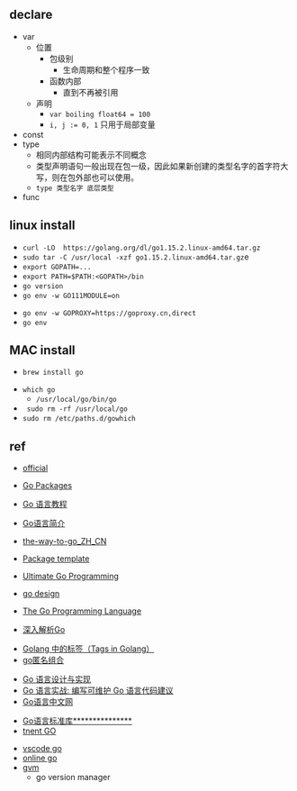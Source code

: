 
## declare
+ var
    + 位置
        + 包级别
            + 生命周期和整个程序一致
        + 函数内部
            + 直到不再被引用
    + 声明
        + `var boiling float64 = 100`
        + `i, j := 0, 1` 只用于局部变量
+ const
+ type
    + 相同内部结构可能表示不同概念
    + 类型声明语句一般出现在包一级，因此如果新创建的类型名字的首字符大写，则在包外部也可以使用。
    + `type 类型名字 底层类型`
+ func



## linux install
+ `curl -LO  https://golang.org/dl/go1.15.2.linux-amd64.tar.gz`
+ `sudo tar -C /usr/local -xzf go1.15.2.linux-amd64.tar.gz`e
+ `export GOPATH=...`
+ `export PATH=$PATH:<GOPATH>/bin`
+ `go version`
+ `go env -w GO111MODULE=on`
<!-- go get proxy -->
+ `go env -w GOPROXY=https://goproxy.cn,direct`
+ `go env`

## MAC install
<!-- install -->
+ `brew install go`
<!-- uninstall -->
+ `which go`
    + `/usr/local/go/bin/go`
+ ` sudo rm -rf /usr/local/go`
+ `sudo rm /etc/paths.d/gowhich`

## ref
+ [official](https://golang.org/doc/)

+ [Go Packages](https://godoc.org/)
+ [Go 语言教程](https://www.runoob.com/go/go-tutorial.html)
+ [Go语言简介](http://c.biancheng.net/golang/intro/)
+ [the-way-to-go_ZH_CN](https://github.com/unknwon/the-way-to-go_ZH_CN/blob/master/eBook/preface.md)
+ [Package template](https://golang.org/pkg/text/template/)
+ [Ultimate Go Programming](https://github.com/ardanlabs/gotraining)
+ [go design](https://github.com/ardanlabs/gotraining/tree/master/topics/go/design)
+ [The Go Programming Language](http://www.gopl.io/)
+ [深入解析Go](https://tiancaiamao.gitbooks.io/go-internals/content/zh/)

<!-- features -->
+ [Golang 中的标签（Tags in Golang）](https://zhuanlan.zhihu.com/p/260642112)
+ [go匿名组合](https://zhuanlan.zhihu.com/p/53846600)

<!-- books -->
+ [Go 语言设计与实现](https://draveness.me/golang/docs/part2-foundation/ch05-keyword/golang-make-and-new/)
+ [Go 语言实战: 编写可维护 Go 语言代码建议](https://github.com/llitfkitfk/go-best-practice#23-%E4%B8%8D%E8%A6%81%E7%94%A8%E5%8F%98%E9%87%8F%E7%B1%BB%E5%9E%8B%E5%91%BD%E5%90%8D%E4%BD%A0%E7%9A%84%E5%8F%98%E9%87%8F)
+ [Go语言中文网](https://books.studygolang.com/The-Golang-Standard-Library-by-Example/chapter06/06.2.html)

<!-- pkg -->
+ [Go语言标准库***************](https://books.studygolang.com/The-Golang-Standard-Library-by-Example/)
+ [tnent GO](https://cloud.tencent.com/developer/section/1145004)

<!-- tools -->
+ [vscode go](https://github.com/golang/vscode-go/blob/master/docs/commands.md#go-locate-configured-go-tools)
+ [online go](https://play.golang.org/)
+ [gvm](https://github.com/andrewkroh/gvm)
    + go version manager